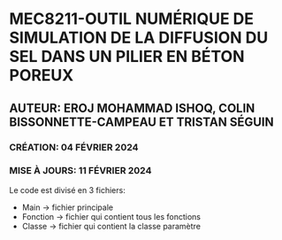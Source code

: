 # MEC8211-OUTIL NUMÉRIQUE DE SIMULATION DE LA DIFFUSION DU SEL DANS UN PILIER EN BÉTON POREUX

## AUTEUR: EROJ MOHAMMAD ISHOQ, COLIN BISSONNETTE-CAMPEAU ET TRISTAN SÉGUIN
### CRÉATION: 04 FÉVRIER 2024
### MISE À JOURS: 11 FÉVRIER 2024


Le code est divisé en 3 fichiers:
 - Main -> fichier principale
 - Fonction -> fichier qui contient tous les fonctions
 - Classe -> fichier qui contient la classe paramètre





